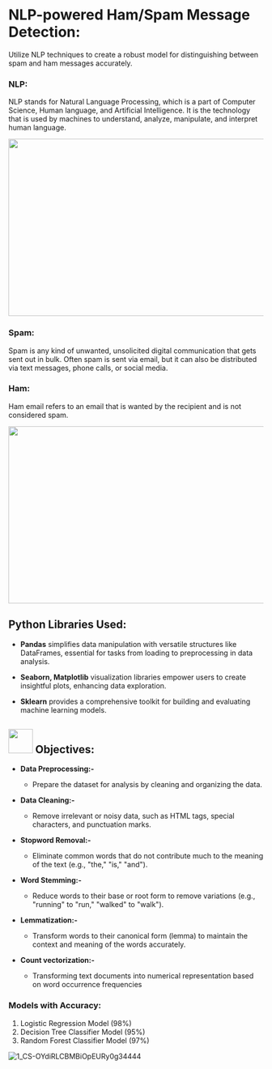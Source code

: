 # NLP-powered Ham/Spam Message Detection:
Utilize NLP techniques to create a robust model for distinguishing between spam and ham messages accurately.

### NLP:

NLP stands for Natural Language Processing, which is a part of Computer Science, Human language, and Artificial Intelligence. It is the technology that is used by machines to understand, analyze, manipulate, and interpret human language.
<div id="header" align="center">
    <img src="https://github.com/yasmeenustad/NLP-Project/assets/112754746/86798e87-6af9-4786-ada7-7c0df1ab59a9"  height="350" width="800"/>
</div>


### Spam:

Spam is any kind of unwanted, unsolicited digital communication that gets sent out in bulk. Often spam is sent via email, but it can also be distributed via text messages, phone calls, or social media.

### Ham:

Ham email refers to an email that is wanted by the recipient and is not considered spam.
<div id="header" align="center">
    <img src="https://github.com/yasmeenustad/NLP-Project/assets/112754746/97add112-77fb-427c-b420-fa80ea8468f5"  height="350" width="800"/>
</div>

## Python Libraries Used:
- **Pandas** simplifies data manipulation with versatile structures like DataFrames, essential for tasks from loading to preprocessing in data analysis.

- **Seaborn, Matplotlib** visualization libraries empower users to create insightful plots, enhancing data exploration.

- **Sklearn** provides a comprehensive toolkit for building and evaluating machine learning models.

##  <img src="https://github.com/yasmeenustad/Placements-Data-Analysis-Excel-Project/assets/112754746/057551de-877a-4a41-916c-d47e81053404"  width="48" height="48"> Objectives:

- **Data Preprocessing:-**
    - Prepare the dataset for analysis by cleaning and organizing the data.
      
- **Data Cleaning:-**
    - Remove irrelevant or noisy data, such as HTML tags, special characters, and punctuation marks.
      
- **Stopword Removal:-**
    - Eliminate common words that do not contribute much to the meaning of the text (e.g., "the," "is," "and").
      
- **Word Stemming:-**
    - Reduce words to their base or root form to remove variations (e.g., "running" to "run," "walked" to "walk").
      
- **Lemmatization:-**
    - Transform words to their canonical form (lemma) to maintain the context and meaning of the words accurately.
      
- **Count vectorization:-**
    - Transforming text documents into numerical representation based on word occurrence frequencies

### Models with Accuracy:
1. Logistic Regression Model (98%)
2. Decision Tree Classifier Model (95%)
3. Random Forest Classifier Model (97%)

![1_CS-OYdiRLCBMBiOpEURy0g34444](https://github.com/yasmeenustad/NLP-Project/assets/112754746/4f91ca9d-040b-422a-ad49-9d1c843836dc)
